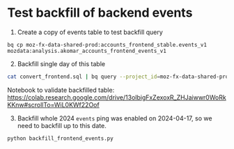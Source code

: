 # Test backfill of backend events
1. Create a copy of events table to test backfill query
```
bq cp moz-fx-data-shared-prod:accounts_frontend_stable.events_v1 mozdata:analysis.akomar_accounts_frontend_events_v1
```
2. Backfill single day of this table
```bash
cat convert_frontend.sql | bq query --project_id=moz-fx-data-shared-prod --parameter=submission_date:DATE:2024-06-01 --use_legacy_sql=false --max_rows=0 --dataset_id=mozdata:analysis --destination_table=akomar_accounts_frontend_events_v1$20240601 --replace
```

Notebook to validate backfilled table:
https://colab.research.google.com/drive/13olbigFxZexoxR_ZHJaiwwr0WoRkKKnw#scrollTo=WiL0KWf22Oof

3. Backfill whole 2024
`events` ping was enabled on 2024-04-17, so we need to backfill up to this date.
```bash
python backfill_frontend_events.py
```